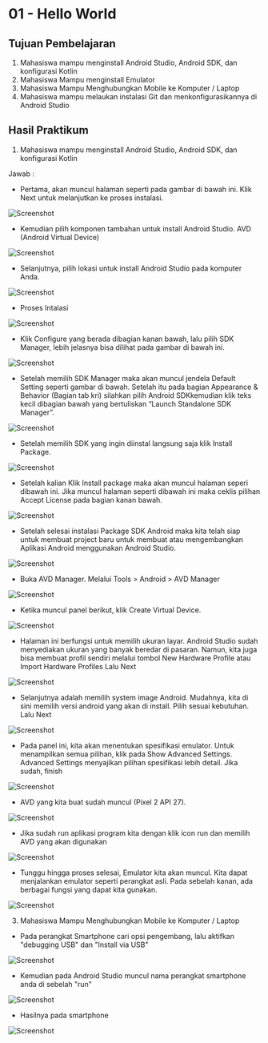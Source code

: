 # 01 - Hello World

## Tujuan Pembelajaran

1. Mahasiswa mampu menginstall Android Studio, Android SDK, dan konfigurasi Kotlin
2. Mahasiswa Mampu menginstall Emulator
3. Mahasiswa Mampu Menghubungkan Mobile ke Komputer / Laptop
4. Mahasiswa mampu melaukan instalasi Git dan menkonfigurasikannya di Android Studio

## Hasil Praktikum

1. Mahasiswa mampu menginstall Android Studio, Android SDK, dan konfigurasi Kotlin

Jawab :


- Pertama, akan muncul halaman seperti pada gambar di bawah   ini. Klik Next untuk melanjutkan ke proses instalasi.

![Screenshot](img/install-1.jpg)

- Kemudian pilih komponen tambahan untuk install Android Studio. AVD (Android Virtual Device)

![Screenshot](img/install(2).png)

- Selanjutnya, pilih lokasi untuk install Android Studio pada komputer Anda.

![Screenshot](img/install(3).png)

- Proses Intalasi

![Screenshot](img/install(4).png)

- Klik Configure yang berada dibagian kanan bawah, lalu pilih SDK Manager, lebih jelasnya bisa dilihat pada gambar di bawah ini.

![Screenshot](img/install(5).png)

- Setelah memilih SDK Manager maka akan muncul jendela Default
Setting seperti gambar di bawah. Setelah itu pada bagian Appearance & Behavior (Bagian tab kri) silahkan pilih Android SDKkemudian klik teks kecil dibagian bawah yang bertuliskan “Launch Standalone SDK Manager”.

![Screenshot](img/install(6).png)

- Setelah memilih SDK yang ingin diinstal langsung saja klik Install Package.

![Screenshot](img/install(7).png)

- Setelah kalian Klik Install package maka akan muncul halaman seperi dibawah ini. Jika muncul halaman seperti dibawah ini maka ceklis pilihan Accept License pada bagian kanan bawah.

![Screenshot](img/install(8).png)

- Setelah selesai instalasi Package SDK Android maka kita telah siap untuk membuat project baru untuk membuat atau mengembangkan Aplikasi Android menggunakan Android Studio.

![Screenshot](img/install(9).png)

- Buka AVD Manager. Melalui Tools > Android > AVD Manager

![Screenshot](img/install(10).png)

- Ketika muncul panel berikut, klik Create Virtual Device.

![Screenshot](img/install(11).png)

- Halaman ini berfungsi untuk memilih ukuran layar. Android Studio sudah menyediakan ukuran yang banyak beredar di pasaran. Namun, kita juga bisa membuat profil sendiri melalui
tombol New Hardware Profile atau Import Hardware Profiles Lalu Next

![Screenshot](img/install(12).png)

- Selanjutnya adalah memilih system image Android. Mudahnya, kita di sini memilih versi android yang akan di install. Pilih sesuai kebutuhan. Lalu Next

![Screenshot](img/install(13).png)

- Pada panel ini, kita akan menentukan spesifikasi emulator. Untuk menampilkan semua pilihan, klik pada Show Advanced Settings. Advanced Settings menyajikan pilihan spesifikasi lebih detail. Jika sudah, finish

![Screenshot](img/install(14).png)

- AVD yang kita buat sudah muncul (Pixel 2 API 27).

![Screenshot](img/install(15).png)

- Jika sudah run aplikasi program kita dengan klik icon run dan memilih AVD yang akan digunakan

![Screenshot](img/install(16).png)

- Tunggu hingga proses selesai, Emulator kita akan muncul. Kita dapat menjalankan emulator seperti perangkat asli. Pada sebelah kanan, ada berbagai fungsi yang dapat kita gunakan.

![Screenshot](img/install(17).png)

3. Mahasiswa Mampu Menghubungkan Mobile ke Komputer / Laptop

- Pada perangkat Smartphone cari opsi pengembang, lalu aktifkan "debugging USB" dan "Install via USB"

![Screenshot](img/install(18).png)

- Kemudian pada Android Studio muncul nama perangkat smartphone anda di sebelah "run"

![Screenshot](img/install(19).png)

- Hasilnya pada smartphone

![Screenshot](img/install(20).png)